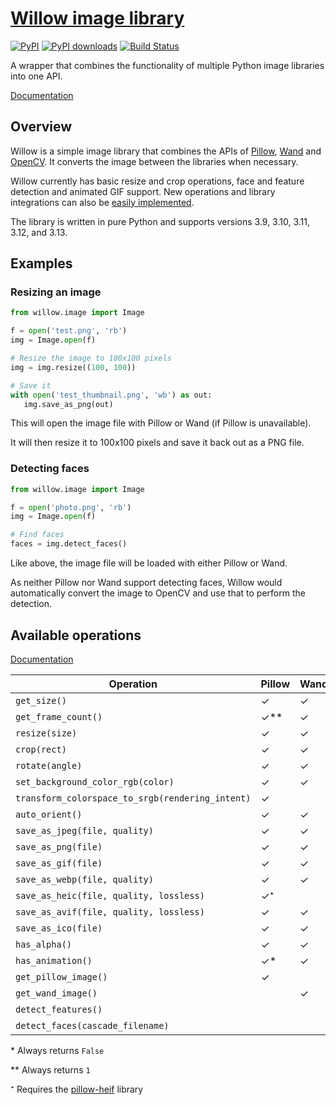 # [Willow image library](https://pypi.org/project/Willow/)

[![PyPI](https://img.shields.io/pypi/v/Willow.svg)](https://pypi.org/project/Willow/)
[![PyPI downloads](https://img.shields.io/pypi/dm/Willow.svg)](https://pypi.org/project/Willow/)
[![Build Status](https://github.com/torchbox/Willow/workflows/CI/badge.svg)](https://github.com/wagtail/Willow/actions)

A wrapper that combines the functionality of multiple Python image libraries into one API.

[Documentation](https://willow.wagtail.org)

## Overview

Willow is a simple image library that combines the APIs of [Pillow](https://pillow.readthedocs.io/), [Wand](https://docs.wand-py.org) and [OpenCV](https://opencv.org/).
It converts the image between the libraries when necessary.

Willow currently has basic resize and crop operations, face and feature detection and animated GIF support.
New operations and library integrations can also be [easily implemented](https://willow.wagtail.org/latest/guide/extend.html).

The library is written in pure Python and supports versions 3.9, 3.10, 3.11, 3.12, and 3.13.

## Examples

### Resizing an image

```python
from willow.image import Image

f = open('test.png', 'rb')
img = Image.open(f)

# Resize the image to 100x100 pixels
img = img.resize((100, 100))

# Save it
with open('test_thumbnail.png', 'wb') as out:
   img.save_as_png(out)
```

This will open the image file with Pillow or Wand (if Pillow is unavailable).

It will then resize it to 100x100 pixels and save it back out as a PNG file.

### Detecting faces

```python
from willow.image import Image

f = open('photo.png', 'rb')
img = Image.open(f)

# Find faces
faces = img.detect_faces()
```

Like above, the image file will be loaded with either Pillow or Wand.

As neither Pillow nor Wand support detecting faces, Willow would automatically convert the image to OpenCV and use that to perform the detection.

## Available operations

[Documentation](https://willow.wagtail.org/latest/guide/operations.html)

| Operation                                        | Pillow | Wand | OpenCV |
| ------------------------------------------------ | ------ | ---- | ------ |
| `get_size()`                                     | ✓      | ✓    | ✓      |
| `get_frame_count()`                              | ✓\*\*  | ✓    | ✓\*\*  |
| `resize(size)`                                   | ✓      | ✓    |        |
| `crop(rect)`                                     | ✓      | ✓    |        |
| `rotate(angle)`                                  | ✓      | ✓    |        |
| `set_background_color_rgb(color)`                | ✓      | ✓    |        |
| `transform_colorspace_to_srgb(rendering_intent)` | ✓      |      |        |
| `auto_orient()`                                  | ✓      | ✓    |        |
| `save_as_jpeg(file, quality)`                    | ✓      | ✓    |        |
| `save_as_png(file)`                              | ✓      | ✓    |        |
| `save_as_gif(file)`                              | ✓      | ✓    |        |
| `save_as_webp(file, quality)`                    | ✓      | ✓    |        |
| `save_as_heic(file, quality, lossless)`          | ✓⁺     |      |        |
| `save_as_avif(file, quality, lossless)`          | ✓      | ✓    |        |
| `save_as_ico(file)`                              | ✓      | ✓    |        |
| `has_alpha()`                                    | ✓      | ✓    | ✓\*    |
| `has_animation()`                                | ✓\*    | ✓    | ✓\*    |
| `get_pillow_image()`                             | ✓      |      |        |
| `get_wand_image()`                               |        | ✓    |        |
| `detect_features()`                              |        |      | ✓      |
| `detect_faces(cascade_filename)`                 |        |      | ✓      |

\* Always returns `False`

\*\* Always returns `1`

⁺ Requires the [pillow-heif](https://pypi.org/project/pillow-heif/) library
